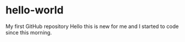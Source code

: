 # hello-world
My first GitHub repository
Hello this is new for me and I started to code since this morning.
